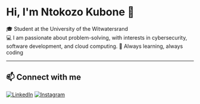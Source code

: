 # Hi, I'm Ntokozo Kubone 👋

🎓 Student at the University of the Witwatersrand  
💻 I am passionate about problem-solving, with interests in
    cybersecurity, software development, and cloud computing.
🚀 Always learning, always coding

---

## 📫 Connect with me

[![LinkedIn](https://img.shields.io/badge/LinkedIn-Profile-blue?logo=linkedin&style=for-the-badge)](https://www.linkedin.com/in/ntokozo-kubone-322419286/)
[![Instagram](https://img.shields.io/badge/Instagram-Profile-pink?logo=instagram&style=for-the-badge)](https://www.instagram.com/its.ntokozo07/)

